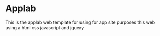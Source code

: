 # Applab
This is the applab web template for using for app site purposes this web using a html css javascript and jquery

